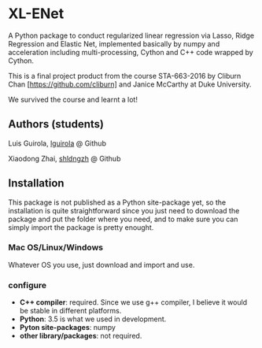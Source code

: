 # XL-ENet
A Python package to conduct regularized linear regression via Lasso, Ridge Regression and Elastic Net, implemented basically by numpy and acceleration including multi-processing, Cython and C++ code wrapped by Cython.

This is a final project product from the course STA-663-2016 by Cliburn Chan [https://github.com/cliburn] and Janice McCarthy at Duke University.

We survived the course and learnt a lot!

## Authors (students)
Luis Guirola, [lguirola](https://github.com/lguirola) @ Github

Xiaodong Zhai, [shldngzh](https://github.com/shldngzh) @ Github

## Installation
This package is not published as a Python site-package yet, so the installation is quite straightforward since you just need to download the package and put the folder where you need, and to make sure you can simply import the package is pretty enought.

### Mac OS/Linux/Windows
Whatever OS you use, just download and import and use.

### configure
* __C++ compiler__: required. Since we use g++ compiler, I believe it would be stable in different platforms.
* __Python__: 3.5 is what we used in development. 
* __Pyton site-packages__: numpy
* __other library/packages__: not required.





